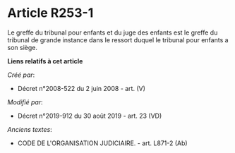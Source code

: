 # Article R253-1

Le greffe du tribunal pour enfants et du juge des enfants est le greffe du tribunal de grande instance dans le ressort duquel
le tribunal pour enfants a son siège.

**Liens relatifs à cet article**

_Créé par_:

  - Décret n°2008-522 du 2 juin 2008 - art. (V)

_Modifié par_:

  - Décret n°2019-912 du 30 août 2019 - art. 23 (VD)

_Anciens textes_:

  - CODE DE L'ORGANISATION JUDICIAIRE. - art. L871-2 (Ab)
